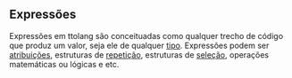 ## Expressões
Expressões em ttolang são conceituadas como qualquer trecho de código que produz um valor, seja ele de qualquer [tipo](tipo.md). 
Expressões podem ser [atribuições](atribuição.md), estruturas de [repetição](repetição.md), estruturas de [seleção](seleção.md), operações matemáticas ou lógicas e etc. 